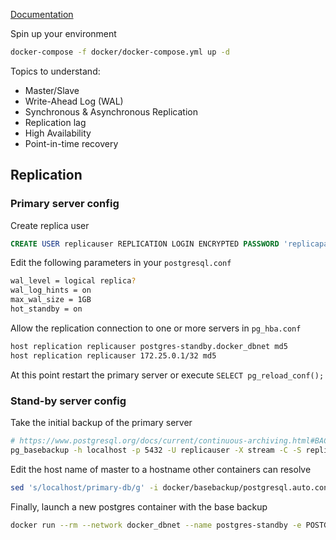 [Documentation](https://www.postgresql.org/docs/current/warm-standby.html#STANDBY-PLANNING)

Spin up your environment

```sh
docker-compose -f docker/docker-compose.yml up -d
```


Topics to understand:
- Master/Slave
- Write-Ahead Log (WAL)
- Synchronous & Asynchronous Replication
- Replication lag
- High Availability
- Point-in-time recovery


## Replication

### Primary server config

Create replica user
```sql
CREATE USER replicauser REPLICATION LOGIN ENCRYPTED PASSWORD 'replicapassword';
```

Edit the following parameters in your `postgresql.conf`
```sh
wal_level = logical replica?
wal_log_hints = on
max_wal_size = 1GB
hot_standby = on
```

Allow the replication connection to one or more servers in `pg_hba.conf`
```sh
host replication replicauser postgres-standby.docker_dbnet md5
host replication replicauser 172.25.0.1/32 md5
```

At this point restart the primary server or execute `SELECT pg_reload_conf();`

### Stand-by server config

Take the initial backup of the primary server
```sh
# https://www.postgresql.org/docs/current/continuous-archiving.html#BACKUP-BASE-BACKUP
pg_basebackup -h localhost -p 5432 -U replicauser -X stream -C -S replica_1 -v -R -W -D ./docker/basebackup
```

Edit the host name of master to a hostname other containers can resolve
```sh
sed 's/localhost/primary-db/g' -i docker/basebackup/postgresql.auto.conf
```

Finally, launch a new postgres container with the base backup
```sh
docker run --rm --network docker_dbnet --name postgres-standby -e POSTGRES_PASSWORD=postgres -v ./docker/basebackup:/var/lib/postgresql/data  postgres:13
```

